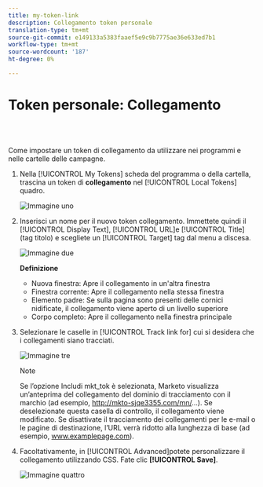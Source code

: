 ```yaml
---
title: my-token-link
description: Collegamento token personale
translation-type: tm+mt
source-git-commit: e149133a5383faaef5e9c9b7775ae36e633ed7b1
workflow-type: tm+mt
source-wordcount: '187'
ht-degree: 0%

---
```



# Token personale: Collegamento

<br> 

Come impostare un token di collegamento da utilizzare nei programmi e nelle cartelle delle campagne.

1. Nella [!UICONTROL My Tokens] scheda del programma o della cartella, trascina un token di **collegamento** nel [!UICONTROL Local Tokens] quadro.

   ![Immagine uno](/help/sky/assets/my-tokens/my-token-link/my-token-link-1.png)

1. Inserisci un nome per il nuovo token collegamento. Immettete quindi il [!UICONTROL Display Text], [!UICONTROL URL]e [!UICONTROL Title] (tag titolo) e scegliete un [!UICONTROL Target] tag dal menu a discesa.

   ![Immagine due](/help/sky/assets/my-tokens/my-token-link/my-token-link-2.png)

   **Definizione**

   * Nuova finestra: Apre il collegamento in un&#39;altra finestra
   * Finestra corrente: Apre il collegamento nella stessa finestra
   * Elemento padre: Se sulla pagina sono presenti delle cornici nidificate, il collegamento viene aperto di un livello superiore
   * Corpo completo: Apre il collegamento nella finestra principale

1. Selezionare le caselle in [!UICONTROL Track link for] cui si desidera che i collegamenti siano tracciati.

   ![Immagine tre](/help/sky/assets/my-tokens/my-token-link/my-token-link-3.png)

   >[!NOTE]
   >
   >Se l’opzione Includi mkt_tok è selezionata, Marketo visualizza un’anteprima del collegamento del dominio di tracciamento con il marchio (ad esempio, http://mkto-sjqe3355.com/mn/...). Se deselezionate questa casella di controllo, il collegamento viene modificato. Se disattivate il tracciamento dei collegamenti per le e-mail o le pagine di destinazione, l’URL verrà ridotto alla lunghezza di base (ad esempio, www.examplepage.com).

1. Facoltativamente, in [!UICONTROL Advanced]potete personalizzare il collegamento utilizzando CSS. Fate clic **[!UICONTROL Save]**.

   ![Immagine quattro](/help/sky/assets/my-tokens/my-token-link/my-token-link-4.png)
